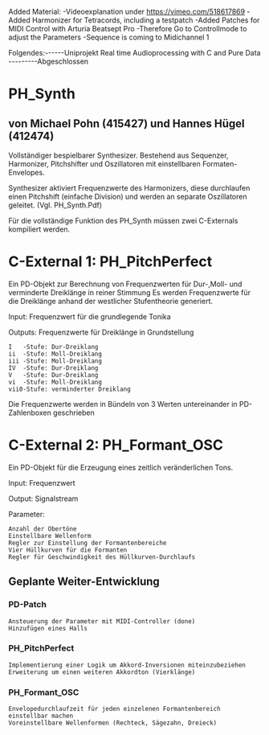 Added Material:
-Videoexplanation under https://vimeo.com/518617869
-Added Harmonizer for Tetracords, including a testpatch 
-Added Patches for MIDI Control with Arturia Beatsept Pro
  -Therefore Go to Controllmode to adjust the Parameters
  -Sequence is coming to Midichannel 1
  


Folgendes:------Uniprojekt Real time Audioprocessing with C and Pure Data ---------Abgeschlossen

# PH_Synth   
## von Michael Pohn (415427) und Hannes Hügel (412474)
Vollständiger bespielbarer Synthesizer. Bestehend aus Sequenzer, Harmonizer, Pitchshifter und Oszillatoren mit einstellbaren Formaten-Envelopes.

Synthesizer aktiviert Frequenzwerte des Harmonizers, diese durchlaufen einen Pitchshift (einfache Division) und werden an separate Oszillatoren geleitet.
(Vgl. PH_Synth.Pdf)

Für die vollständige Funktion des PH_Synth müssen zwei C-Externals kompiliert werden.

# C-External 1: PH_PitchPerfect
  Ein PD-Objekt zur Berechnung von Frequenzwerten für Dur-,Moll- und verminderte Dreiklänge in reiner Stimmung
  Es werden Frequenzwerte für die Dreiklänge anhand der westlicher Stufentheorie generiert.
  
  Input: Frequenzwert für die grundlegende Tonika
  
  Outputs: Frequenzwerte für Dreiklänge in Grundstellung
  
    I   -Stufe: Dur-Dreiklang
    ii  -Stufe: Moll-Dreiklang
    iii -Stufe: Moll-Dreiklang
    IV  -Stufe: Dur-Dreiklang
    V   -Stufe: Dur-Dreiklang
    vi  -Stufe: Moll-Dreiklang
    vii0-Stufe: verminderter Dreiklang
  
  Die Frequenzwerte werden in Bündeln von 3 Werten untereinander in PD-Zahlenboxen geschrieben
  
# C-External 2: PH_Formant_OSC

Ein PD-Objekt für die Erzeugung eines zeitlich veränderlichen Tons.

Input: Frequenzwert

Output: Signalstream

  Parameter:
  
    Anzahl der Obertöne 
    Einstellbare Wellenform
    Regler zur Einstellung der Formantenbereiche
    Vier Hüllkurven für die Formanten
    Regler für Geschwindigkeit des Hüllkurven-Durchlaufs
      
## Geplante Weiter-Entwicklung
### PD-Patch
    Ansteuerung der Parameter mit MIDI-Controller (done)
    Hinzufügen eines Halls
    
### PH_PitchPerfect
    Implementierung einer Logik um Akkord-Inversionen miteinzubeziehen
    Erweiterung um einen weiteren Akkordton (Vierklänge)
    
### PH_Formant_OSC
    Envelopedurchlaufzeit für jeden einzelenen Formantenbereich einstellbar machen
    Voreinstellbare Wellenformen (Rechteck, Sägezahn, Dreieck)
